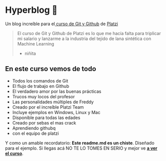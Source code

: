 # Hyperblog 💚

Un blog increíble para el[ curso de Git y Github](https://platzi.com/cursos/git-github/ " curso de Git y Github") de [Platzi](https://platzi.com/ "Platzi")

> El curso de Git y Github de Platzi es lo que me hacía falta para triplicar mi salario y lanzarme a la industria del tejido de lana sintética con Machine Learning
>
> -   niñita

## En este curso vemos de todo

-   Todos los comandos de Git
-   El flujo de trabajo en Github
-   El verdadero amor por las buenas prácticas
-   Trucos muy locos del profesor
-   Las personalidades múltiples de Freddy
-   Creado por el increíble Platzi Team
-   Incluye ejemplos en Windows, Linux y Mac
-   Disponible para todas las edades
-   Creado por sebas el mas crack
-   Aprendiendo githubq
-   con el equipo de platzi

Y como un amable recordatorio: **Este readme.md es un chiste**. Diseñado para el ejemplo. Si llegas acá NO TE LO TOMES EN SERIO y mejor ve [**a ver el curso**](https://platzi.com/cursos/git-github/ "a ver el curso").
